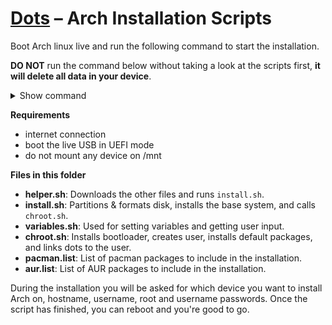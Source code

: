 # [Dots](../README.md) – Arch Installation Scripts

Boot Arch linux live and run the following command to start the installation.

**DO NOT** run the command below without taking a look at the scripts first,
**it will delete all data in your device**.

<details>

<summary>Show command</summary>

```bash
sh -c "$(curl -L https://git.io/nglgzz_arch)"
```

</details>

**Requirements**

- internet connection
- boot the live USB in UEFI mode
- do not mount any device on /mnt

**Files in this folder**

- **helper.sh**: Downloads the other files and runs `install.sh`.
- **install.sh**: Partitions & formats disk, installs the base system, and calls `chroot.sh`.
- **variables.sh**: Used for setting variables and getting user input.
- **chroot.sh**: Installs bootloader, creates user, installs default packages,
  and links dots to the user.
- **pacman.list**: List of pacman packages to include in the installation.
- **aur.list**: List of AUR packages to include in the installation.

During the installation you will be asked for which device you want to install
Arch on, hostname, username, root and username passwords. Once the script has
finished, you can reboot and you're good to go.
